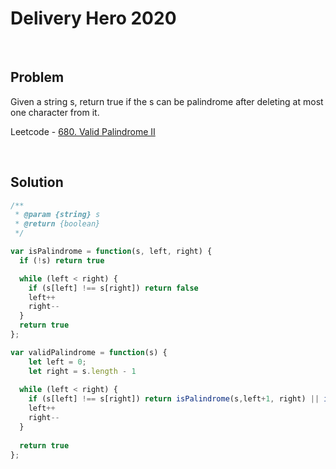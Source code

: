 # Delivery Hero 2020

&nbsp;

## Problem

Given a string s, return true if the s can be palindrome after deleting at most one character from it.

Leetcode - [680. Valid Palindrome II](https://leetcode.com/problems/valid-palindrome-ii/)

&nbsp;

## Solution

```js
/**
 * @param {string} s
 * @return {boolean}
 */

var isPalindrome = function(s, left, right) {
  if (!s) return true

  while (left < right) {
    if (s[left] !== s[right]) return false
    left++
    right--
  }
  return true
};

var validPalindrome = function(s) {
    let left = 0;
    let right = s.length - 1
  
  while (left < right) {
    if (s[left] !== s[right]) return isPalindrome(s,left+1, right) || isPalindrome(s, left, right-1)
    left++
    right--
  }
  
  return true
};
```
